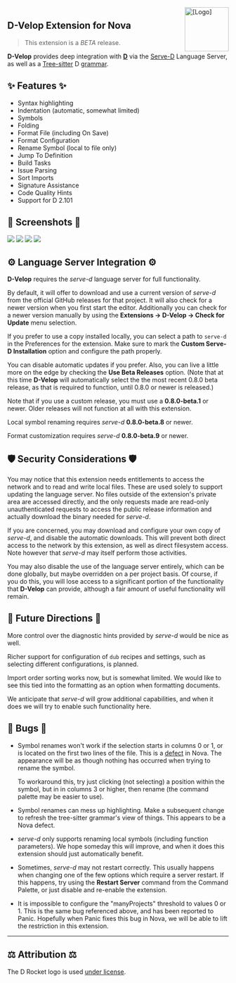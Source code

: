 <img src="https://raw.githubusercontent.com/staysail/nova-serve-d/main/rocket.png" align="right" width="100" alt="[Logo]" />

## D-Velop Extension for Nova

> This extension is a _BETA_ release.

**D-Velop** provides deep integration with [**D**][1] via the [Serve-D][2] Language Server, as well as a [Tree-sitter][3] D [grammar][4].

## ✨ Features ✨

- Syntax highlighting
- Indentation (automatic, somewhat limited)
- Symbols
- Folding
- Format File (including On Save)
- Format Configuration
- Rename Symbol (local to file only)
- Jump To Definition
- Build Tasks
- Issue Parsing
- Sort Imports
- Signature Assistance
- Code Quality Hints
- Support for D 2.101

## 📸 Screenshots 📸

![](https://raw.githubusercontent.com/staysail/nova-serve-d/main/screenshot1.png)
![](https://raw.githubusercontent.com/staysail/nova-serve-d/main/screenshot2.png)
![](https://raw.githubusercontent.com/staysail/nova-serve-d/main/screenshot3.png)
![](https://raw.githubusercontent.com/staysail/nova-serve-d/main/screenshot4.png)

## ⚙️ Language Server Integration ⚙️

**D-Velop** requires the _serve-d_ language server for full functionality.

By default, it will offer to download and use a current version of _serve-d_
from the official GitHub releases for that project. It will also check
for a newer version when you first start the editor. Additionally you can
check for a newer version manually by using the **Extensions → D-Velop → Check for Update**
menu selection.

If you prefer to use a copy installed locally, you can select a path to
`serve-d` in the Preferences for the extension. Make sure to mark the
**Custom Serve-D Installation** option and configure the path properly.

You can disable automatic updates if you prefer. Also, you can live a little
more on the edge by checking the **Use Beta Releases** option.
(Note that at this time **D-Velop** will automatically select the the most
recent 0.8.0 beta release, as that is required to function, until 0.8.0
or newer is released.)

Note that if you use a custom release, you must use a **0.8.0-beta.1** or
newer. Older releases will not function at all with this extension.

Local symbol renaming requires _serve-d_ **0.8.0-beta.8** or newer.

Format customization requires _serve-d_ **0.8.0-beta.9** or newer.

## 🛡️ Security Considerations 🛡️

You may notice that this extension needs entitlements to access
the network and to read and write local files. These are used
solely to support updating the language server. No files outside
of the extension's private area are accessed directly, and the
only requests made are read-only unauthenticated requests to access
the public release information and actually download the binary
needed for _serve-d_.

If you are concerned, you may download and configure your own
copy of _serve-d_, and disable the automatic downloads. This
will prevent both direct access to the network by this extension,
as well as direct filesystem access. Note however that _serve-d_
may itself perform those activities.

You may also disable the use of the language server entirely, which
can be done globally, but maybe overridden on a per project basis.
Of course, if you do this, you will lose access to a significant portion of
the functionality that **D-Velop** can provide, although a fair amount
of useful functionality will remain.

## 🔮 Future Directions 🔮

More control over the diagnostic hints provided by _serve-d_ would be nice as well.

Richer support for configuration of `dub` recipes and settings, such as
selecting different configurations, is planned.

Import order sorting works now, but is somewhat limited. We would like to
see this tied into the formatting as an option when formatting documents.

We anticipate that _serve-d_ will grow additional capabilities, and when
it does we will try to enable such functionality here.

## 🐜 Bugs 🐜

- Symbol renames won't work if the selection starts in columns 0 or 1, or is located
  on the first two lines of the file. This is a [defect][6] in Nova.
  The appearance will be as though nothing has occurred when trying to rename the symbol.

  To workaround this, try just clicking (not selecting) a position within the symbol,
  but in in columns 3 or higher, then rename (the command palette may be easier to use).

- Symbol renames can mess up highlighting. Make a subsequent change to refresh the
  tree-sitter grammar's view of things. This appears to be a Nova defect.

- _serve-d_ only supports renaming local symbols (including function parameters).
  We hope someday this will improve, and when it does this extension should just
  automatically benefit.

- Sometimes, _serve-d_ may not restart correctly. This usually happens when
  changing one of the few options which require a server restart. If this
  happens, try using the **Restart Server** command from the Command Palette,
  or just disable and re-enable the extension.

- It is impossible to configure the "manyProjects" threshold to values 0 or 1.
  This is the same bug referenced above, and has been reported to Panic.
  Hopefully when Panic fixes this bug in Nova, we will be able to lift the
  restriction in this extension.

---

## ⚖️ Attribution ⚖️

The D Rocket logo is used [under license][2].

[1]: https://dlang.org "D Language web site"
[2]: https://github.com/Pure-D/serve-d "Serve-D repository"
[3]: https://tree-sitter.github.io "Tree-sitter web site"
[4]: https://github.com/gdamore/tree-sitter-d "D Grammar for Tree-sitter"
[5]: https://github.com/dlang-community/artwork "D community artwork"
[6]: https://devforum.nova.app/t/lsp-integers-0-and-1-serialized-to-boolean/1831

